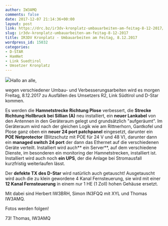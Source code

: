 ```yaml
---
author: IW3AMQ
comments: false
date: 2017-12-07 21:14:36+00:00
layout: post
link: https://drc.bz/ir3dv-kronplatz-umbauarbeiten-am-feitag-8-12-2017/
slug: ir3dv-kronplatz-umbauarbeiten-am-feitag-8-12-2017
title: IR3DV Kronplatz - Umbauarbeiten am Feitag, 8.12.2017
wordpress_id: 15032
categories:
- D-STAR
- HamNet
- Link Suedtirol
- Umsetzer Kronplatz
---
```


![](https://drc.bz/wp-content/uploads/2017/12/RAS_Kronplatz.jpg)Hallo an alle,

wegen verschiedener Umbau- und Verbesserungsarbeiten wird es morgen Freitag, 8.12.2017 zu Ausfällen des Umsetzers R2, Link Südtirol und D-Star kommen.

Es werden die **Hamnetstrecke Richtung Plose** verbessert, die **Strecke Richtung Hollbruck bei Sillian (A)** neu installiert, ein **neuer Lankabel** von den Antennen in den Geräteraum gelegt und grundsätzlich "aufgeräumt". Im Geräteraum wird nach der gleichen Logik wie am Rittnerhorn, Gantkofel und Plose ganz oben ein **neuer 24 port patchpanel** eingesetzt, darunter ein **POE Netprotector** (Blitzschutz mit POE für 24 V und 48 V), darunter dann ein **managed switch 24 port** der dann das Ethernet auf die verschiedenen Geräte verteilt. Installiert wird auch** ein Server**, auf dem verschiedene Dienste, im besonderen ein monitoring der Hamnetstrecken, installiert ist.  Installiert wird auch noch **ein UPS**, der die Anlage bei Stromausfall kurzfristig weiterlaufen lässt.

Der **defekte TX des D-Star** wird natürlich auch getauscht! Ausgetauscht wird auch die zu klein gewordene 4 Kanal Fernsteuerung, sie wird mit einer **12 Kanal Fernsteuerung** in einem nur 1 HE (1 Zoll) hohen Gehäuse ersetzt.

Mit dabei sind Herbert IW3BRH, Simon IN3FQQ mit XYL und Thomas IW3AMQ.

Fotos werden folgen!

73! Thomas, IW3AMQ
